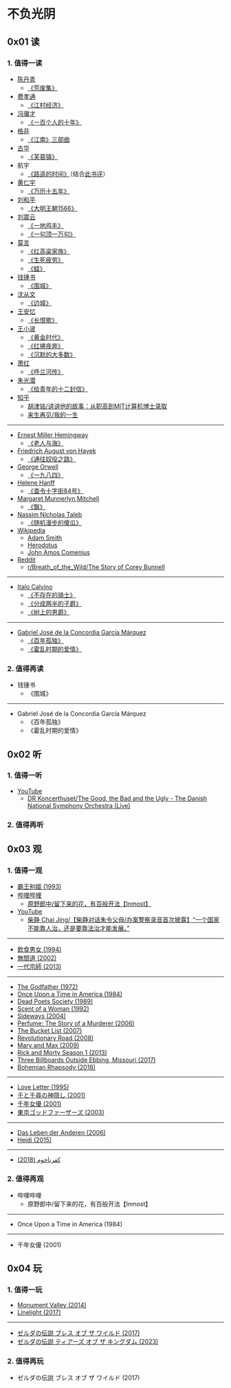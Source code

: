 # 不负光阴

## 0x01 读

### 1. 值得一读

- [陈丹青](https://zh.wikipedia.org/wiki/陈丹青)
  - [《荒废集》](https://book.douban.com/subject/3333989/)
- [费孝通](https://zh.wikipedia.org/wiki/费孝通)
  - [《江村经济》](https://book.douban.com/subject/35216742/)
- [冯骥才](https://zh.wikipedia.org/wiki/冯骥才)
  - [《一百个人的十年》](https://book.douban.com/subject/25917467/)
- [格非](https://zh.wikipedia.org/wiki/格非)
  - [《江南》三部曲](https://book.douban.com/subject/34461199/)
- [古华](https://zh.wikipedia.org/wiki/古华)
  - [《芙蓉镇》](https://book.douban.com/subject/36243023/)
- 航宇
  - [《路遥的时间》](https://book.douban.com/subject/34467854/)（结合[此书评](https://www.bilibili.com/video/BV16T4y1b75s/)）
- [黄仁宇](https://zh.wikipedia.org/wiki/黄仁宇)
  - [《万历十五年》](https://book.douban.com/subject/36295436/)
- [刘和平](https://zh.wikipedia.org/wiki/刘和平_(剧作家))
  - [《大明王朝1566》](https://book.douban.com/subject/26925171/)
- [刘震云](https://zh.wikipedia.org/wiki/刘震云)
  - [《一地鸡毛》](https://book.douban.com/subject/36061380/)
  - [《一句顶一万句》](https://book.douban.com/subject/36062390/)
- [莫言](https://zh.wikipedia.org/wiki/莫言)
  - [《红高粱家族》](https://book.douban.com/subject/26905339/)
  - [《生死疲劳》](https://book.douban.com/subject/35587028/)
  - [《蛙》](https://book.douban.com/subject/26904483/)
- [钱锺书](https://zh.wikipedia.org/wiki/钱锺书)
  - [《围城》](https://book.douban.com/subject/36102998/)
- [沈从文](https://zh.wikipedia.org/wiki/沈从文)
  - [《边城》](https://book.douban.com/subject/26674268/)
- [王安忆](https://zh.wikipedia.org/wiki/王安忆)
  - [《长恨歌》](https://book.douban.com/subject/30277172/)
- [王小波](https://zh.wikipedia.org/wiki/王小波)
  - [《黄金时代》](https://book.douban.com/subject/34947576/)
  - [《红拂夜奔》](https://book.douban.com/subject/27077957/)
  - [《沉默的大多数》](https://book.douban.com/subject/34974501/)
- [萧红](https://zh.wikipedia.org/wiki/萧红)
  - [《呼兰河传》](https://book.douban.com/subject/30227138/)
- [朱光潜](https://zh.wikipedia.org/wiki/朱光潜)
  - [《给青年的十二封信》](https://book.douban.com/subject/30352171/)
- [知乎](https://www.zhihu.com/)
  - [胡津铭/讲讲他的故事：从职高到MIT计算机博士录取](https://zhuanlan.zhihu.com/p/360390223)
  - [来生再见/我的一生](https://zhuanlan.zhihu.com/p/187352456)

---

- [Ernest Miller Hemingway](https://en.wikipedia.org/wiki/Ernest_Hemingway)
  - [《老人与海》](https://book.douban.com/subject/3815129/)
- [Friedrich August von Hayek](https://en.wikipedia.org/wiki/Friedrich_Hayek)
  - [《通往奴役之路》](https://book.douban.com/subject/36141170/)
- [George Orwell](https://en.wikipedia.org/wiki/George_Orwell)
  - [《一九八四》](https://book.douban.com/subject/3815131/)
- [Helene Hanff](https://en.wikipedia.org/wiki/Helene_Hanff)
  - [《查令十字街84号》](https://book.douban.com/subject/26768309/)
- [Margaret Munnerlyn Mitchell](https://en.wikipedia.org/wiki/Margaret_Mitchell)
  - [《飘》](https://book.douban.com/subject/33436187/)
- [Nassim Nicholas Taleb](https://en.wikipedia.org/wiki/Nassim_Nicholas_Taleb)
  - [《随机漫步的傻瓜》](https://book.douban.com/subject/34839690/)
- [Wikipedia](https://en.wikipedia.org/wiki/Main_Page)
  - [Adam Smith](https://en.wikipedia.org/wiki/Adam_Smith)
  - [Herodotus](https://en.wikipedia.org/wiki/Herodotus)
  - [John Amos Comenius](https://en.wikipedia.org/wiki/John_Amos_Comenius)
- [Reddit](https://www.reddit.com/)
  - [r/Breath_of_the_Wild/The Story of Corey Bunnell](https://www.reddit.com/r/Breath_of_the_Wild/comments/agu015/the_story_of_corey_bunnell_botw_wildlife/)

---

- [Italo Calvino](https://it.wikipedia.org/wiki/Italo_Calvino)
  - [《不存在的骑士》](https://book.douban.com/subject/36425450/)
  - [《分成两半的子爵》](https://book.douban.com/subject/36437502/)
  - [《树上的男爵》](https://book.douban.com/subject/36545669/)

---

- [Gabriel José de la Concordia García Márquez](https://es.wikipedia.org/wiki/Gabriel_García_Márquez)
  - [《百年孤独》](https://book.douban.com/subject/35060745/)
  - [《霍乱时期的爱情》](https://book.douban.com/subject/35643308/)

### 2. 值得再读

- 钱锺书
  - 《围城》

---

- Gabriel José de la Concordia García Márquez
  - 《百年孤独》
  - 《霍乱时期的爱情》

## 0x02 听

### 1. 值得一听

- [YouTube](https://www.youtube.com/)
  - [DR Koncerthuset/The Good, the Bad and the Ugly - The Danish National Symphony Orchestra (Live)](https://youtu.be/enuOArEfqGo)

### 2. 值得再听

## 0x03 观

### 1. 值得一观

- [霸王别姬 (1993)](https://movie.douban.com/subject/1291546/)
- [哔哩哔哩](https://www.bilibili.com/)
  - [原野郎中/留下来的花，有百般开法【Inmost】](https://www.bilibili.com/video/BV1sZ4y1f7TC/)
- [YouTube](https://www.youtube.com/)
  - [柴静 Chai Jing/【柴静对话朱令父母/办案警察录音首次披露】“一个国家不能靠人治，还是要靠法治才能发展。”](https://youtu.be/j0-KOI5OpSM)

---

- [飲食男女 (1994)](https://movie.douban.com/subject/1291818/)
- [無間道 (2002)](https://movie.douban.com/subject/1307914/)
- [一代宗師 (2013)](https://movie.douban.com/subject/3821067/)

---

- [The Godfather (1972)](https://movie.douban.com/subject/1291841/)
- [Once Upon a Time in America (1984)](https://movie.douban.com/subject/1292262/)
- [Dead Poets Society (1989)](https://movie.douban.com/subject/1291548/)
- [Scent of a Woman (1992)](https://movie.douban.com/subject/1298624/)
- [Sideways (2004)](https://movie.douban.com/subject/1291833/)
- [Perfume: The Story of a Murderer (2006)](https://movie.douban.com/subject/1760622/)
- [The Bucket List (2007)](https://movie.douban.com/subject/1867345/)
- [Revolutionary Road (2008)](https://movie.douban.com/subject/2037012/)
- [Mary and Max (2009)](https://movie.douban.com/subject/3072124/)
- [Rick and Morty Season 1 (2013)](https://movie.douban.com/subject/11537954/)
- [Three Billboards Outside Ebbing, Missouri (2017)](https://movie.douban.com/subject/26611804/)
- [Bohemian Rhapsody (2018)](https://movie.douban.com/subject/5300054/)

---

- [Love Letter (1995)](https://movie.douban.com/subject/1292220/)
- [千と千尋の神隠し (2001)](https://movie.douban.com/subject/1291561/)
- [千年女優 (2001)](https://movie.douban.com/subject/1307394/)
- [東京ゴッドファーザーズ (2003)](https://movie.douban.com/subject/1310177/)

---

- [Das Leben der Anderen (2006)](https://movie.douban.com/subject/1900841/)
- [Heidi (2015)](https://movie.douban.com/subject/25958717/)

---

- [كفرناحوم (2018)](https://movie.douban.com/subject/30170448/)

### 2. 值得再观

- 哔哩哔哩
  - 原野郎中/留下来的花，有百般开法【Inmost】

---

- Once Upon a Time in America (1984)

---

- 千年女優 (2001)

## 0x04 玩

### 1. 值得一玩

- [Monument Valley (2014)](https://www.douban.com/game/25865152/)
- [Linelight (2017)](https://www.douban.com/game/26994631/)

---

- [ゼルダの伝説 ブレス オブ ザ ワイルド (2017)](https://www.douban.com/game/26817171/)
- [ゼルダの伝説 ティアーズ オブ ザ キングダム (2023)](https://www.douban.com/game/34430168/)

### 2. 值得再玩

- ゼルダの伝説 ブレス オブ ザ ワイルド (2017)
